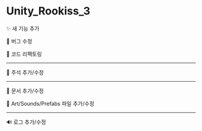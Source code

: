 # Unity_Rookiss_3

:sparkles: 새 기능 추가

:bug: 버그 수정

:hammer: 코드 리팩토링

____________________

:green_book: 주석 추가/수정

____________________

:pencil: 문서 추가/수정

:lipstick: Art/Sounds/Prefabs 파일 추가/수정

____________________

🔊 로그 추가/수정
